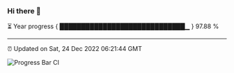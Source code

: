### Hi there 👋

⏳ Year progress { █████████████████████████████▁ } 97.88 %

---

⏰ Updated on Sat, 24 Dec 2022 06:21:44 GMT

![Progress Bar CI](https://github.com/ZhaoGui/ZhaoGui/workflows/Progress%20Bar%20CI/badge.svg)
